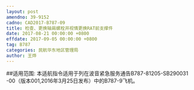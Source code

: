```yaml
---
layout: post
amendno: 39-9152
cadno: CAD2017-B787-09
title: 检查、更换轴肩螺栓并视情更换RAT前支撑件
date: 2017-08-21 00:00:00 +0800
effdate: 2017-09-05 00:00:00 +0800
tag: B787
categories: 民航华东地区管理局
author: 王烨
---
```


##适用范围:
本适航指令适用于列在波音紧急服务通告B787-81205-SB290031 -00（版本001,2016年3月25日发布）中的B787-9飞机。

